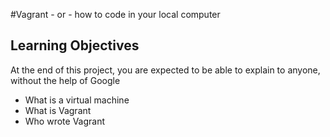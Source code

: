 #Vagrant - or - how to code in your local computer
##  Learning Objectives
At the end of this project, you are expected to be able to explain to anyone, without the help of Google
* What is a virtual machine
* What is Vagrant
* Who wrote Vagrant


